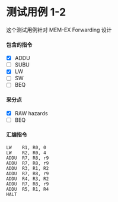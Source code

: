 # 测试用例 1-2 

这个测试用例针对 MEM-EX Forwarding 设计

#### 包含的指令
- [x] ADDU
- [ ] SUBU
- [x] LW
- [ ] SW
- [ ] BEQ

#### 采分点
- [x] RAW hazards
- [ ] BEQ

#### 汇编指令
```
LW    R1, R0, 0
LW    R2, R0, 4
ADDU  R7, R8, r9
ADDU  R7, R8, r9
ADDU  R3, R1, R2
ADDU  R7, R8, r9
ADDU  R4, R3, R2
ADDU  R7, R8, r9
ADDU  R5, R1, R4
HALT
```